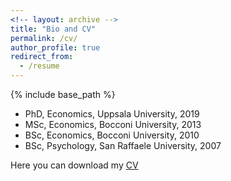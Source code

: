 ```yaml
---
<!-- layout: archive -->
title: "Bio and CV"
permalink: /cv/
author_profile: true
redirect_from:
  - /resume
---
```


{% include base_path %}

* PhD, Economics, Uppsala University, 2019 
* MSc, Economics, Bocconi University, 2013
* BSc, Economics, Bocconi University, 2010
* BSc, Psychology, San Raffaele University, 2007

<!-- Here you can download my <span style="text-decoration:underline; color:blue"> [CV](https://www.dropbox.com/s/yyx3p5k8wppu7fg/CV_Lombardi.pdf?dl=0) </span>  -->


Here you can download my [CV](/files/CV_Lombardi.pdf?dl=0)

<!-- My contacts are: ... --> 



